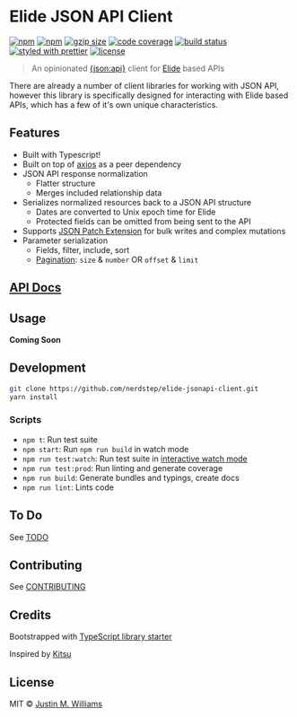 # Elide JSON API Client

[![npm](https://flat.badgen.net/npm/v/elide-jsonapi-client)](https://www.npmjs.com/package/elide-jsonapi-client)
[![npm](https://flat.badgen.net/npm/dt/elide-jsonapi-client)](https://www.npmjs.com/package/elide-jsonapi-client)
[![gzip size](https://flat.badgen.net/bundlephobia/minzip/elide-jsonapi-client)](https://bundlephobia.com/result?p=elide-jsonapi-client)
[![code coverage](https://flat.badgen.net/coveralls/c/github/nerdstep/elide-jsonapi-client)](https://coveralls.io/github/nerdstep/elide-jsonapi-client)
[![build status](https://flat.badgen.net/travis/nerdstep/elide-jsonapi-client)](https://travis-ci.org/nerdstep/elide-jsonapi-client)
[![styled with prettier](https://flat.badgen.net/badge/styled%20with/prettier/pink)](https://github.com/prettier/prettier)
[![license](https://flat.badgen.net/github/license/nerdstep/elide-jsonapi-client)](./LICENSE)

> An opinionated [{json:api}](http://jsonapi.org) client for [Elide](http://elide.io) based APIs

There are already a number of client libraries for working with JSON API, however this library is specifically designed for interacting with Elide based APIs, which has a few of it's own unique characteristics.

## Features

- Built with Typescript!
- Built on top of [axios](https://github.com/axios/axios) as a peer dependency
- JSON API response normalization
  - Flatter structure
  - Merges included relationship data
- Serializes normalized resources back to a JSON API structure
  - Dates are converted to Unix epoch time for Elide
  - Protected fields can be omitted from being sent to the API
- Supports [JSON Patch Extension](https://github.com/json-api/json-api/blob/9c7a03dbc37f80f6ca81b16d444c960e96dd7a57/extensions/jsonpatch/index.md) for bulk writes and complex mutations
- Parameter serialization
  - Fields, filter, include, sort
  - [Pagination](http://elide.io/pages/guide/10-jsonapi.html#pagination): `size` & `number` OR `offset` & `limit`

## [API Docs](https://nerdstep.github.io/elide-jsonapi-client)

## Usage

**Coming Soon**

## Development

```bash
git clone https://github.com/nerdstep/elide-jsonapi-client.git
yarn install
```

### Scripts

- `npm t`: Run test suite
- `npm start`: Run `npm run build` in watch mode
- `npm run test:watch`: Run test suite in [interactive watch mode](http://facebook.github.io/jest/docs/cli.html#watch)
- `npm run test:prod`: Run linting and generate coverage
- `npm run build`: Generate bundles and typings, create docs
- `npm run lint`: Lints code

## To Do

See [TODO](./TODO.md)

## Contributing

See [CONTRIBUTING](./CONTRIBUTING.md)

## Credits

Bootstrapped with [TypeScript library starter](https://github.com/alexjoverm/typescript-library-starter)

Inspired by [Kitsu](https://github.com/wopian/kitsu/tree/master/packages/kitsu)

## License

MIT © [Justin M. Williams](https://github.com/nerdstep)
